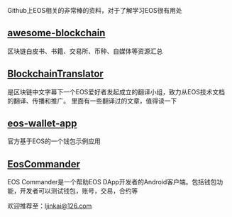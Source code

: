 Github上EOS相关的非常棒的资料，对于了解学习EOS很有用处

## [awesome-blockchain](https://github.com/dily3825002/awesome-blockchain)
区块链白皮书、书籍、交易所、币种、自媒体等资源汇总

## [BlockchainTranslator](https://github.com/BlockchainTranslator/EOS)
是区块链中文字幕下一个EOS爱好者发起成立的翻译小组，致力从EOS技术文档的翻译、传播和推广。
里面有一些翻译过的文章，值得读一下

## [eos-wallet-app](https://github.com/EOSIO/eos-wallet-app)
官方基于EOS的一个钱包示例应用

## [EosCommander](https://github.com/mithrilcoin-io/EosCommander)
EOS Commander是一个帮助EOS DApp开发者的Android客户端。包括钱包功能，开发者可以测试钱包，账号，交易，合约等


欢迎推荐至：ljinkai@126.com
